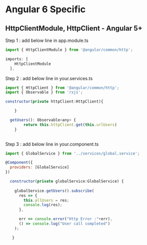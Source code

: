 # Angular 6 Specific

## HttpClientModule, HttpClient - Angular 5+
Step 1 : add below line in app.module.ts

```javascript
import { HttpClientModule } from '@angular/common/http';

imports: [
    HttpClientModule
  ],
```
Step 2 : add below line in your.services.ts

```javascript
import { HttpClient } from '@angular/common/http'; 
import { Observable } from 'rxjs';

constructor(private httpClient:HttpClient){

    }

  getUsers(): Observable<any> {
        return this.httpClient.get(this.urlUsers)
    } 
    
 ```
   
Step 3 : add below line in your.component.ts
```javascript
import { GlobalService } from '../services/global.service';

@Component({
  providers: [GlobalService]
})

  constructor(private globalService:GlobalService) {
    
    globalService.getUsers().subscribe(
      res => {
        this.allUsers = res;
        console.log(res);
      },

      err => console.error("Http Error :"+err),
      () => console.log("User call completed")
    );

   }
```
